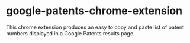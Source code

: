 # google-patents-chrome-extension
This chrome extension produces an easy to copy and paste list of patent numbers displayed in a Google Patents results page.
